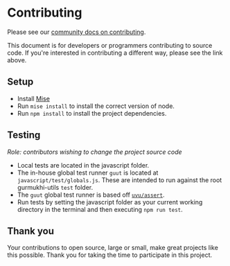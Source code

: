 # Contributing

Please see our [community docs on contributing](https://shabados.com/docs/community/contributing).

This document is for developers or programmers contributing to source code. If you're interested in contributing a different way, please see the link above.

## Setup

- Install [Mise](https://mise.jdx.dev/)
- Run `mise install` to install the correct version of node.
- Run `npm install` to install the project dependencies.

## Testing

_Role: contributors wishing to change the project source code_

- Local tests are located in the javascript folder.
- The in-house global test runner `guut` is located at `javascript/test/globals.js`. These are intended to run against the root gurmukhi-utils `test` folder.
- The `guut` global test runner is based off [`uvu/assert`](https://github.com/lukeed/uvu).
- Run tests by setting the javascript folder as your current working directory in the terminal and then executing `npm run test`.

## Thank you

Your contributions to open source, large or small, make great projects like this possible. Thank you for taking the time to participate in this project.
